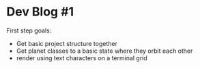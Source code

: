 # Dev Blog #1

First step goals:

- Get basic project structure together
- Get planet classes to a basic state where they orbit each other
- render using text characters on a terminal grid
